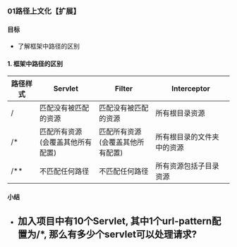 

### 01路径上文化【扩展】

#### 目标

- 了解框架中路径的区别



#### 1. 框架中路径的区别

| 路径样式 | Servlet                               | Filter                                | Interceptor                |
| -------- | ------------------------------------- | ------------------------------------- | -------------------------- |
| /        | 匹配没有被匹配的资源                  | 匹配没有被匹配的资源                  | 所有根目录资源             |
| /*       | 匹配所有资源<br/>(会覆盖其他所有配置) | 匹配所有资源<br/>(会覆盖其他所有配置) | 所有根目录的文件夹中的资源 |
| /**      | 不匹配任何路径                        | 不匹配任何路径                        | 所有资源包括子目录资源     |



#### 小结

- 加入项目中有10个Servlet, 其中1个url-pattern配置为/*, 那么有多少个servlet可以处理请求?
  - 

